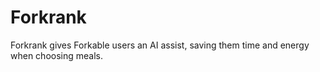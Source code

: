 # Forkrank

Forkrank gives Forkable users an AI assist, saving them time and energy when choosing meals.
